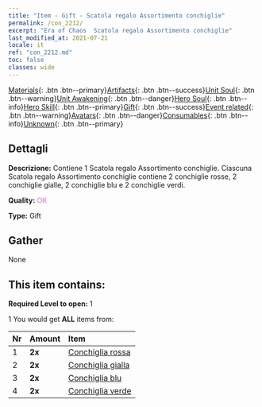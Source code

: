 ```yaml
---
title: "Item - Gift - Scatola regalo Assortimento conchiglie"
permalink: /con_2212/
excerpt: "Era of Chaos  Scatola regalo Assortimento conchiglie"
last_modified_at: 2021-07-21
locale: it
ref: "con_2212.md"
toc: false
classes: wide
---
```

 [Materials](/ItemsIT/){: .btn .btn--primary}[Artifacts](/ItemsIT/Artifacts/){: .btn .btn--success}[Unit Soul](/ItemsIT/UnitSoul/){: .btn .btn--warning}[Unit Awakening](/ItemsIT/UnitAwakening/){: .btn .btn--danger}[Hero Soul](/ItemsIT/HeroSoul/){: .btn .btn--info}[Hero Skill](/ItemsIT/HeroSkill/){: .btn .btn--primary}[Gift](/ItemsIT/Gift/){: .btn .btn--success}[Event related](/ItemsIT/Events/){: .btn .btn--warning}[Avatars](/ItemsIT/Avatars/){: .btn .btn--danger}[Consumables](/ItemsIT/Consumables/){: .btn .btn--info}[Unknown](/ItemsIT/Unknown/){: .btn .btn--primary}

## Dettagli
 **Descrizione:** Contiene 1 Scatola regalo Assortimento conchiglie. Ciascuna Scatola regalo Assortimento conchiglie contiene 2 conchiglie rosse, 2 conchiglie gialle, 2 conchiglie blu e 2 conchiglie verdi.

 **Quality:** <span style="color: #DA70D6">OK</span>

 **Type:** Gift

## Gather

  None

## This item contains:

 **Required Level to open:** 1

 1 You would get **ALL** items  from:

  | Nr | Amount |     Item    |
  |:---|:-------|:------------|
  | 1 |  **2x** | [Conchiglia rossa](/it/Items/con_2214/) |  | 
  | 2 |  **2x** | [Conchiglia gialla](/it/Items/con_2215/) |  | 
  | 3 |  **2x** | [Conchiglia blu](/it/Items/con_2216/) |  | 
  | 4 |  **2x** | [Conchiglia verde](/it/Items/con_2217/) |  | 
